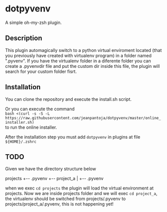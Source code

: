 # dotpyvenv
A simple oh-my-zsh plugin.

## Description
This plugin automagically switch to a python virtual enviroment located (that you
previously have created with virtualenv program) in a folder named
".pyvenv". If you have the virtualenv folder in a diferente folder you
can create a .pyvenvdir file and put the custom dir inside this
file, the plugin will search for your custom folder fisrt.

## Installation

You can clone the repository and execute the install.sh script.

Or you can execute the command \
`bash <(curl -s -S -L https://raw.githubusercontent.com/jeanpantoja/dotpyvenv/master/online_installer.sh)` \
to run the online installer.

After the installation step you must add `dotpyvenv` in plugins at file `${HOME}/.zshrc`

## TODO

Given we have the directory structure below

projects
+-- .pyvenv
+-- project_a
|   +-- .pyvenv

when we exec `cd projects` the plugin will load the virtual environment at projects. Now we are
inside projects folder and we will exec `cd project_a`, the virtualenv should be switched
from projects/.pyvenv to projects/project_a/.pyvenv, this is not happening yet!